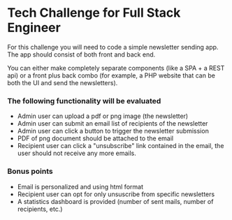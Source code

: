 # Tech Challenge for Full Stack Engineer

For this challenge you will need to code a simple newsletter sending app. The app should consist of both front and back end.

You can either make completely separate components (like a SPA + a REST api) or a front plus back combo (for example, a PHP website that can be both the UI and send the newsletters).

### The following functionality will be evaluated
- Admin user can upload a pdf or png image (the newsletter)
- Admin user can submit an email list of recipients of the newsletter 
- Admin user can click a button to trigger the newsletter submission
- PDF of png document should be attached to the email
- Recipient user can click a "unsubscribe" link contained in the email, the user should not receive any more emails.


### Bonus points
- Email is personalized and using html format
- Recipient user can opt for only unsuscribe from specific newsletters
- A statistics dashboard is provided (number of sent mails, number of recipients, etc.)
